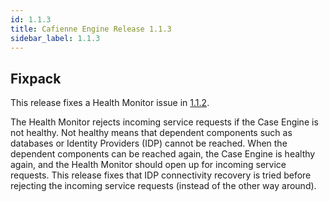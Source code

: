 ```yaml
---
id: 1.1.3
title: Cafienne Engine Release 1.1.3
sidebar_label: 1.1.3
---
```


## Fixpack

This release fixes a Health Monitor issue in [1.1.2](https://github.com/casefabric/cafienne-engine/releases/tag/1.1.2). 

The Health Monitor rejects incoming service requests if the Case Engine is not healthy. Not healthy means that dependent components such as databases or Identity Providers (IDP) cannot be reached.
When the dependent components can be reached again, the Case Engine is healthy again, and the Health Monitor should open up for incoming service requests.
This release fixes that IDP connectivity recovery is tried before rejecting the incoming service requests (instead of the other way around).
